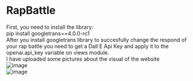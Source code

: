 # RapBattle
First, you need to install the library:</br>
pip install googletrans==4.0.0-rc1</br>
After you install googletrans library to succesfully change the respond of your rap battle you need to get a Dall E Api Key and apply it to the 
openai.api_key variable on views module.</br>
I have uploaded some pictures about the visual of the website</br>
![image](https://github.com/suatt-prog/RapBattle/assets/72493647/ea63a47e-081e-4f93-948f-7ae4676e7e5b)
</br>
![image](https://github.com/suatt-prog/RapBattle/assets/72493647/e2a1c255-1462-45a7-8c3a-5530c6765180)
